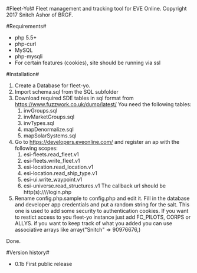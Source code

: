#Fleet-Yo!#
Fleet management and tracking tool for EVE Online.
Copyright 2017 Snitch Ashor of BRGF.

#Requirements#
+ php 5.5+
+ php-curl
+ MySQL
+ php-mysqli
+ For certain features (cookies), site should be running via ssl

#Installation#
1. Create a Database for fleet-yo.
2. Import schema.sql from the SQL subfolder
3. Download required SDE tables in sql format from https://www.fuzzwork.co.uk/dump/latest/
   You need the following tables:
    1. invGroups.sql
    2. invMarketGroups.sql
    3. invTypes.sql
    4.  mapDenormalize.sql
    5.  mapSolarSystems.sql
4. Go to https://developers.eveonline.com/ and register an ap with the following scopes:
    1. esi-fleets.read_fleet.v1
    2. esi-fleets.write_fleet.v1
    3. esi-location.read_location.v1
    4. esi-location.read_ship_type.v1
    5. esi-ui.write_waypoint.v1
    6. esi-universe.read_structures.v1
   The callback url should be http(s)://<domain>/<fleet-yo path>/login.php
5. Rename config.php.sample to config.php and edit it. Fill in the database and developer app credentials and put a random string for the salt. This one is used to add some security to authentication cookies. If you want to restict access to you fleet-yo instance just add FC_PILOTS, CORPS or ALLYS. if you want to keep track of what you added you can use associative arrays like array("Snitch" => 90976676,)

Done.

#Version history#

+ 0.1b First public release
